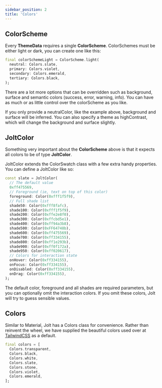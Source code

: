 ```yaml
---
sidebar_position: 2
title: 'Colors'
---
```


## ColorScheme

Every **ThemeData** requires a single **ColorScheme**. ColorSchemes must be either light or dark, you can create one like this:

``` dart
final colorSchemeLight = ColorScheme.light(
  neutral: Colors.slate,
  primary: Colors.violet,
  secondary: Colors.emerald,
  tertiary: Colors.black,
);
```

There are a lot more options that can be overridden such as background, surface and semantic colors (success, error, warning, info). You can have as much or as little control over the colorScheme as you like.

If you only provide a neutralColor, like the example above, background and surface will be inferred. You can also specify a theme as highContrast, which will change the background and surface slightly.

## JoltColor

Something very important about the **ColorScheme** above is that it expects all colors to be of type **JoltColor**.

JoltColor extends the ColorSwatch class with a few extra handy properties. You can define a JoltColor like so:

```dart
const slate = JoltColor(
  // The default value
  0xff475569,
  // Foreground (ie, text on top of this color)
  foreground: Color(0xfff1f5f9),
  // Full shade list
  shade50: Color(0xfff8fafc),
  shade100: Color(0xfff1f5f9),
  shade200: Color(0xffe2e8f0),
  shade300: Color(0xffcbd5e1),
  shade400: Color(0xff94a3b8),
  shade500: Color(0xFF64748b),
  shade600: Color(0xff475569),
  shade700: Color(0xff334155),
  shade800: Color(0xff1e293b),
  shade900: Color(0xff0f172a),
  shade950: Color(0xff020617),
  // Colors for interaction state
  onHover: Color(0xff334155),
  onFocus: Color(0xff334155),
  onDisabled: Color(0xff334155),
  onDrag: Color(0xff334155),
);
```

The default color, foreground and all shades are required parameters, but you can optionally omit the interaction colors.
If you omit these colors, Jolt will try to guess sensible values.

## Colors

Similar to Material, Jolt has a Colors class for convenience. Rather than reinvent the wheel, we have supplied the beautiful colors used over at [TailwindCSS](https://tailwindcss.com/docs/customizing-colors) as a default.

<!-- TODO update this list, or alternatively provide a link to the demo app. -->
``` dart
final colors = [
  Colors.transparent,
  Colors.black,
  Colors.white,
  Colors.slate,
  Colors.stone,
  Colors.violet,
  Colors.emerald,
];
```